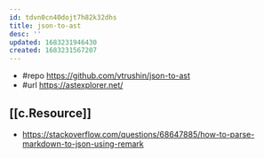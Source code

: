 ```yaml
---
id: tdvn0cn40dojt7h82k32dhs
title: json-to-ast
desc: ''
updated: 1683231946430
created: 1683231567207
---
```


- #repo https://github.com/vtrushin/json-to-ast
- #url https://astexplorer.net/

## [[c.Resource]]

- https://stackoverflow.com/questions/68647885/how-to-parse-markdown-to-json-using-remark
